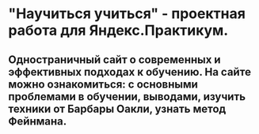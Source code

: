 # "Научиться учиться" - проектная работа для Яндекс.Практикум.
## Одностраничный сайт о современных и эффективных подходах к обучению. На сайте можно ознакомиться: с основными проблемами в обучении, выводами, изучить техники от Барбары Оакли, узнать метод Фейнмана. 
